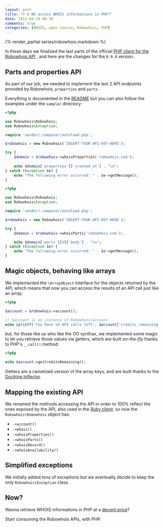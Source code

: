 ```yaml
---
layout: post
title: "Y U NO access WHOIS informations in PHP?"
date: 2012-04-16 00:38
comments: true
categories: [WHOIS, open source, Robowhois, PHP]
---
```


{% render_partial series/robowhois.markdown %}

In these days we finalized the last parts of the official
[PHP client for the Robowhois API](https://github.com/robowhois/robowhois-php)
, and here are the changes for the `0.9.0` version.
<!-- more -->

## Parts and properties API

As part of our job, we needed to implement the last
2 API endpoints provided by Robowhois, `properties`
and `parts`.

Everything is documented in the 
[README](https://github.com/robowhois/robowhois-php/blob/master/README.md)
but you can also follow the examples under the `sample/` directory:

``` php Using the properties API
<?php

use Robowhois\Robowhois;
use Robowhois\Exception;

require 'vendor/.composer/autoload.php';

$robowhois = new Robowhois('INSERT-YOUR-API-KEY-HERE');

try {
    $domain = $robowhois->whoisProperties('robowhois.com');
    
    echo $domain['properties']['created_on'] . "\n";
} catch (Exception $e) {
    echo "The following error occurred: " . $e->getMessage();
}
```

``` php Using the parts API
<?php

use Robowhois\Robowhois;
use Robowhois\Exception;

require 'vendor/.composer/autoload.php';

$robowhois = new Robowhois('INSERT-YOUR-API-KEY-HERE');

try {
    $domain = $robowhois->whoisParts('robowhois.com');

    echo $domain['parts'][0]['body'] . "\n";
} catch (Exception $e) {
    echo "The following error occurred: " . $e->getMessage();
}
```

## Magic objects, behaving like arrays

We implemented the `\ArrayObject` interface for the objects
returned by the API, which means that now you can access
the results of an API call just like an array:

``` php
<?php

$account = $robowhois->account();

// $account is an instance of Robowhois\Account
echo sprintf('You have %d API calls left', $account['credits_remaining']);
```

but, for those like us who like the OO synthax, we implemented
some magic to let you retrieve those values via getters, which
are built *on-the-fly* thanks to PHP's `__call()` method:

``` php
<?php

echo $account->getCreditsRemaining();
```

Getters are a camelized version of the array keys, and are
built thanks to the
[Doctrine Inflector](https://github.com/robowhois/robowhois-php/blob/master/composer.json#L28).

## Mapping the existing API

We renamed the methods accessing the API in order to 100% reflect
the ones exposed by the API, also used in the
[Ruby client](https://github.com/robowhois/robowhois-ruby): so now the
`Robowhois\Robowhois` object has:

* `->account()`
* `->whois()`
* `->whoisProperties()`
* `->whoisParts()`
* `->whoisRecord()`
* `->whoisAvailability()`

## Simplified exceptions

We initially added tons of exceptions but we eventually
decide to keep the only `Robowhois\Exception` class.

## Now?

Wanna retrieve WHOIS informations in PHP at a
[decent price](http://www.robowhois.com/pricing)?

Start consuming the Robowhois APIs, with PHP.
